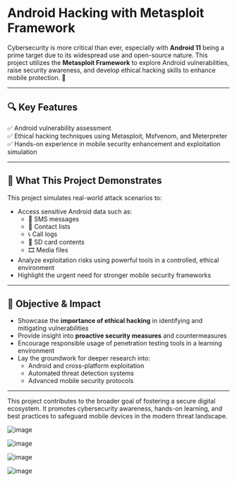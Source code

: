 # Android Hacking with Metasploit Framework

Cybersecurity is more critical than ever, especially with **Android 11** being a prime target due to its widespread use and open-source nature. This project utilizes the **Metasploit Framework** to explore Android vulnerabilities, raise security awareness, and develop ethical hacking skills to enhance mobile protection. 🚀

---

## 🔍 Key Features

✅ Android vulnerability assessment  
✅ Ethical hacking techniques using Metasploit, Msfvenom, and Meterpreter  
✅ Hands-on experience in mobile security enhancement and exploitation simulation

---

## 🧪 What This Project Demonstrates

This project simulates real-world attack scenarios to:

- Access sensitive Android data such as:
  - 📱 SMS messages  
  - 📇 Contact lists  
  - 📞 Call logs  
  - 💾 SD card contents  
  - 🎞️ Media files
- Analyze exploitation risks using powerful tools in a controlled, ethical environment
- Highlight the urgent need for stronger mobile security frameworks

---

## 🎯 Objective & Impact

- Showcase the **importance of ethical hacking** in identifying and mitigating vulnerabilities  
- Provide insight into **proactive security measures** and countermeasures  
- Encourage responsible usage of penetration testing tools in a learning environment  
- Lay the groundwork for deeper research into:
  - Android and cross-platform exploitation  
  - Automated threat detection systems  
  - Advanced mobile security protocols

---
This project contributes to the broader goal of fostering a secure digital ecosystem. It promotes cybersecurity awareness, hands-on learning, and best practices to safeguard mobile devices in the modern threat landscape.

![image](https://github.com/user-attachments/assets/11e9dfa9-89b0-4926-8031-604cf205b5e3)

![image](https://github.com/user-attachments/assets/a79fb275-6024-4188-86f3-444f69cccdd0)

![image](https://github.com/user-attachments/assets/c0a2208d-74b1-4bbe-b976-a329bb8c2124)

![image](https://github.com/user-attachments/assets/06f0e684-1f26-474a-8a11-38c65fd7f53c)

